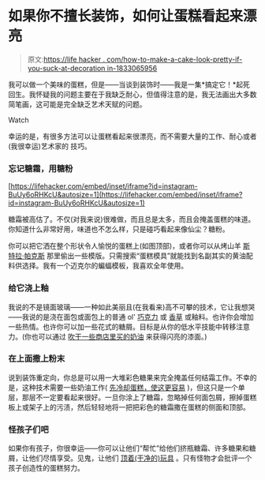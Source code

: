 # 如果你不擅长装饰，如何让蛋糕看起来漂亮

> 原文:[https://life hacker . com/how-to-make-a-cake-look-pretty-if-you-suck-at-decoration in-1833065956](https://lifehacker.com/how-to-make-a-cake-look-pretty-if-you-suck-at-decoratin-1833065956)

我可以做一个美味的蛋糕，但是——当谈到装饰时——我是一集*搞定它！*起死回生。我怀疑我的问题主要在于我缺乏耐心，但值得注意的是，我无法画出大多数简笔画，这可能是完全缺乏艺术天赋的问题。

Watch

幸运的是，有很多方法可以让蛋糕看起来很漂亮，而不需要大量的工作、耐心或者(我很幸运)艺术家的 技巧。

### 忘记糖霜，用糖粉

 [https://lifehacker.com/embed/inset/iframe?id=instagram-BuUy6oRHKcU&autosize=1](https://lifehacker.com/embed/inset/iframe?id=instagram-BuUy6oRHKcU&autosize=1) 

糖霜被高估了。不仅(对我来说)很难做，而且总是太多，而且会掩盖蛋糕的味道。你知道什么非常好用，味道也不怎么样，只是碰巧看起来像仙尘？糖粉。

你可以把它洒在整个形状令人愉悦的蛋糕上(如图顶部)，或者你可以从烤山羊 [斯特拉·帕克斯](http://www.bravetartbook.com) 那里偷出一些模版。只需搜索“蛋糕模具”就能找到名副其实的黄油配料供选择。我有一个迈克尔的蝙蝠模板，我喜欢全年使用。

### 给它浇上釉

我说的不是镜面玻璃——一种如此美丽且(在我看来)高不可攀的技术，它让我想哭——我说的是浇在面包或面包上的普通 ol' [巧克力](https://smittenkitchen.com/2017/10/chocolate-olive-oil-cake-more-book-tour/) 或 [香草](https://www.epicurious.com/recipes/food/views/basic-sugar-glaze-51157020) 或釉料。也许你会增加一些热情。也许你可以加一些花式的糖屑。目标是从你的低水平技能中转移注意力。(你也可以通过 [吹干一些商店里买的奶油](https://skillet.lifehacker.com/give-cakes-a-glossy-glamorous-finish-with-a-hairdryer-1790110906#_ga=2.213670608.551538075.1551796420-1723114163.1524514905) 来获得闪亮的漆面。)

### 在上面撒上粉末

说到装饰重定向，你总是可以用一大堆彩色糖果来完全掩盖任何结霜工作。不幸的是，这种技术需要一些奶油工作( [先冷却蛋糕，使这更容易](https://lifehacker.com/make-frosting-a-cake-easier-by-chilling-it-in-the-refri-1777643965) )，但这只是一个单层，那层不一定要看起来很好。一旦你涂上了糖霜，忽略掉任何面包屑，擦掉蛋糕板上或架子上的污渍，然后轻轻地将一把把彩色的糖霜撒在蛋糕的侧面和顶部。

### 怪孩子们吧

如果你有孩子，你很幸运——你可以让他们“帮忙”给他们挤瓶糖霜、许多糖果和糖屑，让他们尽情享受。见鬼，让他们 [顶着(干净的)玩具](https://offspring.lifehacker.com/decorate-your-kids-birthday-cake-with-toys-1829537087) 。只有怪物才会批评一个孩子创造性的蛋糕努力。